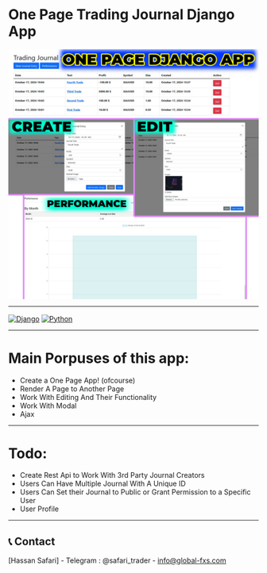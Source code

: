 # One Page Trading Journal Django App

<a href="#"  target="blank" ><img align="center" src="./image.jpg" alt="Django" /></a>

----
<a href="#"  target="blank" ><img align="center" src="https://img.shields.io/badge/Django-5.1.1-blue&?color=e4f716&logo=python&logoColor=white" alt="Django" /></a>
<a href="#"  target="blank" ><img align="center" src="https://img.shields.io/badge/Python-3.10-blue&?color=e4f716&logo=python&logoColor=white" alt="Python" /></a>

---
# Main Porpuses of this app:

- Create a One Page App! (ofcourse)
- Render A Page to Another Page
- Work With Editing And Their Functionality
- Work With Modal
- Ajax

---

# Todo:

- Create Rest Api to Work With 3rd Party Journal Creators
- Users Can Have Multiple Journal With A Unique ID
- Users Can Set their Journal to Public or Grant Permission to a Specific User
- User Profile

---

## 📞 Contact

[Hassan Safari] - Telegram : @safari_trader - info@global-fxs.com